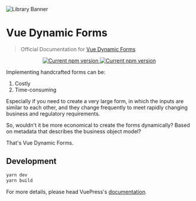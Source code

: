 ![Library Banner](https://res.cloudinary.com/alvarosaburido/image/upload/v1589993773/portfolio/web/vue-dynamic-forms/open-graph-preview_kv4glm.png)

# Vue Dynamic Forms

> Official Documentation for [Vue Dynamic Forms](https://github.com/asigloo/vue-dynamic-forms)

<p align="center">
  <a href="https://www.npmjs.com/package/@asigloo/vue-dynamic-forms">
    <img src="https://badgen.net/npm/v/@asigloo/vue-dynamic-forms" alt="Current npm version">
  </a>
  <a href="https://app.netlify.com/sites/vue-dynamic-forms/deploys">
    <img src="https://api.netlify.com/api/v1/badges/5defb6a1-c5fd-4b19-8fd0-a687f26761a6/deploy-status" alt="Current npm version">
  </a>
</p>

Implementing handcrafted forms can be:

1. Costly
2. Time-consuming

Especially if you need to create a very large form, in which the inputs are similar to each other, and they change frequently to meet rapidly changing business and regulatory requirements.

So, wouldn't it be more economical to create the forms dynamically? Based on metadata that describes the business object model?

That's Vue Dynamic Forms.

## Development

```bash
yarn dev
yarn build
```

For more details, please head VuePress's [documentation](https://v1.vuepress.vuejs.org/).

